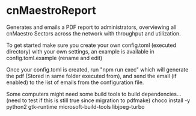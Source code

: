 # cnMaestroReport

Generates and emails a PDF report to administrators, overviewing all cnMaestro Sectors across the network with throughput and utilization.

To get started make sure you create your own config.toml (executed directory) with your own settings, an example is available in config.toml.example (rename and edit)

Once your config.toml is created, run "npm run exec" which will generate the pdf (Stored in same folder executed from), and send the email (if enabled) to the list of emails from the configuration file.

Some computers might need some build tools to build dependencies... (need to test if this is still true since migration to pdfmake)
choco install -y python2 gtk-runtime microsoft-build-tools libjpeg-turbo